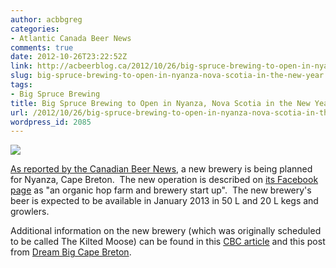 ```yaml
---
author: acbbgreg
categories:
- Atlantic Canada Beer News
comments: true
date: 2012-10-26T23:22:52Z
link: http://acbeerblog.ca/2012/10/26/big-spruce-brewing-to-open-in-nyanza-nova-scotia-in-the-new-year/
slug: big-spruce-brewing-to-open-in-nyanza-nova-scotia-in-the-new-year
tags:
- Big Spruce Brewing
title: Big Spruce Brewing to Open in Nyanza, Nova Scotia in the New Year
url: /2012/10/26/big-spruce-brewing-to-open-in-nyanza-nova-scotia-in-the-new-year/
wordpress_id: 2085
---
```


[![](http://acbeerblog.ca/wp-content/uploads/2012/10/bigspruce_logo-pagespeed-ce-6u2do5-sm_1.jpg)](http://acbeerblog.ca/wp-content/uploads/2012/10/bigspruce_logo-pagespeed-ce-6u2do5-sm_1.jpg)

[As reported by the Canadian Beer News](http://www.canadianbeernews.com/2012/10/26/big-spruce-brewing-opening-next-year-in-cape-breton/), a new brewery is being planned for Nyanza, Cape Breton.  The new operation is described on [its Facebook page](http://www.facebook.com/BigSpruceBrewing?ref=ts&fref=ts) as "an organic hop farm and brewery start up".  The new brewery's beer is expected to be available in January 2013 in 50 L and 20 L kegs and growlers.

Additional information on the new brewery (which was originally scheduled to be called The Kilted Moose) can be found in this [CBC article](http://www.cbc.ca/news/canada/nova-scotia/story/2012/08/24/ns-cape-breton-brew-pub.html) and this post from [Dream Big Cape Breton](http://dreambigcapebreton.com/2012/09/03/local-beer-update-big-spruce-brewing/).
